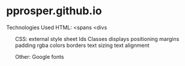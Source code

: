 # pprosper.github.io
Technologies Used
HTML:
<spans
<divs
<ul

CSS:
external style sheet
Ids
Classes
displays
positioning
margins
padding
rgba colors
borders
text sizing
text alignment

Other:
Google fonts
